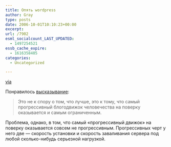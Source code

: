 ```yaml
---
title: Опять wordpress
author: Gray
type: posts
date: 2006-10-01T10:10:23+00:00
excerpt:
url: /7902
esml_socialcount_LAST_UPDATED:
  - 1497254521
essb_cache_expire:
  - 1616358405
categories:
  - Uncategorized

---
```








<a href="http://artreal.exler.ru/readme/01.10.2006/limitedmai" target="_blank">via</a>

Понравилось <a href="http://binarylook.net/2006/09/wppostslug/" target="_blank">высказывание</a>:

> Это не к спору о том, что лучше, это к тому, что самый прогрессивный блогодвижок человечества на поверку оказывается и самым ограниченным.

Проблема, однако, в том, что самый &#171;прогрессивный движок&#187; на поверку оказывается совсем не прогрессивным. Прогрессивных черт у него две &#8212; скорость установки и скорость заваливания сервера под любой сколько-нибудь серьезной нагрузкой.